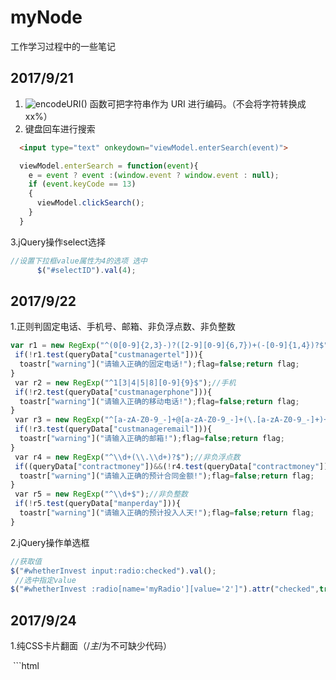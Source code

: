 # myNode
工作学习过程中的一些笔记

## 2017/9/21
1. ![encodeURI()](http://www.w3school.com.cn/jsref/jsref_encodeuri.asp) 函数可把字符串作为 URI 进行编码。（不会将字符转换成xx%）
2. 键盘回车进行搜索
  ```html
    <input type="text" onkeydown="viewModel.enterSearch(event)">
  ```
  ```javascript
    viewModel.enterSearch = function(event){
      e = event ? event :(window.event ? window.event : null);  
      if (event.keyCode == 13)  
      {  
        viewModel.clickSearch();  
      }  
    }
  ```
3.jQuery操作select选择
  ```javascript
  //设置下拉框value属性为4的选项 选中
        $("#selectID").val(4);
  ```
## 2017/9/22
1.正则判固定电话、手机号、邮箱、非负浮点数、非负整数
  ```javascript
  var r1 = new RegExp("^(0[0-9]{2,3}-)?([2-9][0-9]{6,7})+(-[0-9]{1,4})?$");//固定电话
  if(!r1.test(queryData["custmanagertel"])){
    toastr["warning"]("请输入正确的固定电话!");flag=false;return flag;
  }
  var r2 = new RegExp("^1[3|4|5|8][0-9]{9}$");//手机
  if(!r2.test(queryData["custmanagerphone"])){
    toastr["warning"]("请输入正确的移动电话!");flag=false;return flag;
  }
  var r3 = new RegExp("^[a-zA-Z0-9_-]+@[a-zA-Z0-9_-]+(\.[a-zA-Z0-9_-]+)+$");//邮箱
  if(!r3.test(queryData["custmanageremail"])){
    toastr["warning"]("请输入正确的邮箱!");flag=false;return flag;
  }
  var r4 = new RegExp("^\\d+(\\.\\d+)?$");//非负浮点数
  if((queryData["contractmoney"])&&(!r4.test(queryData["contractmoney"]))){
    toastr["warning"]("请输入正确的预计合同金额!");flag=false;return flag;
  } 
  var r5 = new RegExp("^\\d+$");//非负整数
  if(!r5.test(queryData["manperday"])){
    toastr["warning"]("请输入正确的预计投入人天!");flag=false;return flag;
  }   　
  ```
2.jQuery操作单选框
  ```javascript
  //获取值
  $("#whetherInvest input:radio:checked").val();
  //选中指定value
  $("#whetherInvest :radio[name='myRadio'][value='2']").attr("checked",true);
  ```
  
## 2017/9/24
1.纯CSS卡片翻面（/*主*/为不可缺少代码）

  ```html
    <!DOCTYPE html>
    <html lang="en">
    <head>
      <meta charset="UTF-8">
      <title>Document</title>
      <style>
        .courseLogo{
            width: 120px;
            height: 132px;/*定位空间释放，高为0*/

            float: left;
            margin-top: 1px;
            position: relative;/*主*/
            box-sizing: border-box;
            perspective: 800px;/*主*/
        }

        .courseBefore{
            width: 100%;
            height: 100%;
            position: absolute;/*主*/
            top:0;/*主*/
            left: 0;/*主*/
            background-repeat: no-repeat;
            background-position: center center;
            backface-visibility: hidden;/*主，背面不可见*/
            transition: 1s;/*主*/
            background-color: pink;

        }
        .courseAfter{
            width: 100%;
            height: 100%;
            position: absolute;/*主*/
            top:0;/*主*/
            left: 0;/*主*/
            color: #fff;
            background-color: dodgerblue;
            text-indent: 2em;/*首行缩进，不重要*/
            transform: rotateY(-180deg);/*主*/
            backface-visibility: hidden;/*主*/
            transition: 1s;/*主*/

        }
        .courseLogo:hover .courseBefore{
            transform: rotateY(180deg);/*主*/
        }
        .courseLogo:hover .courseAfter{
            transform: rotateY(0deg);/*主*/
        }
      </style>
    </head>
    <body>
      <div class="courseLogo">
          <div class="courseBefore" style="background-image: url(img/bks.png);"></div>
          <div class="courseAfter">测试文字，测试文字，测试文字，测试文字，测试文字，测试文字</div>
      </div>  
    </body>
    </html>
  ```
